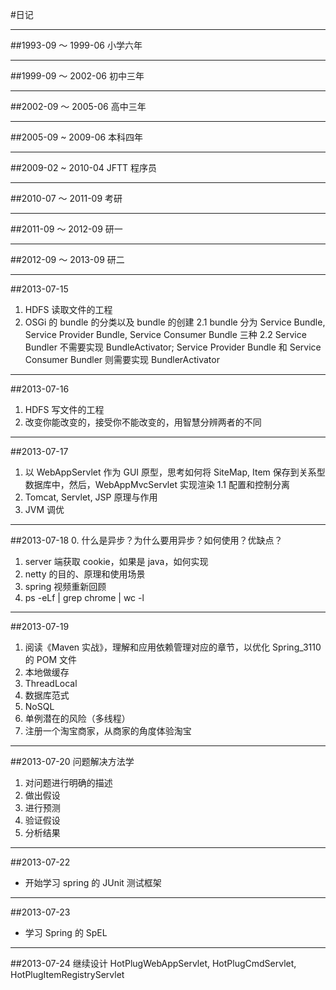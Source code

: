 #日记

***
##1993-09 ～ 1999-06
小学六年

***
##1999-09 ～ 2002-06
初中三年

***
##2002-09 ～ 2005-06
高中三年

***
##2005-09 ~ 2009-06
本科四年

***
##2009-02 ~ 2010-04
JFTT 程序员

***
##2010-07 ～ 2011-09
考研

***
##2011-09 ～ 2012-09
研一

***
##2012-09 ～ 2013-09
研二

***
##2013-07-15
1. HDFS 读取文件的工程
2. OSGi 的 bundle 的分类以及 bundle 的创建
2.1 bundle 分为 Service Bundle, Service Provider Bundle, Service Consumer Bundle 三种
2.2 Service Bundler 不需要实现 BundleActivator; Service Provider Bundle 和 Service Consumer Bundler 则需要实现 BundlerActivator

***
##2013-07-16
1. HDFS 写文件的工程
2. 改变你能改变的，接受你不能改变的，用智慧分辨两者的不同

***
##2013-07-17
1. 以 WebAppServlet 作为 GUI 原型，思考如何将 SiteMap, Item 保存到关系型数据库中，然后，WebAppMvcServlet 实现渲染
1.1 配置和控制分离
2. Tomcat, Servlet, JSP 原理与作用
3. JVM 调优

***
##2013-07-18
0. 什么是异步？为什么要用异步？如何使用？优缺点？
1. server 端获取 cookie，如果是 java，如何实现
2. netty 的目的、原理和使用场景
3. spring 视频重新回顾
4. ps -eLf | grep chrome | wc -l

***
##2013-07-19
1. 阅读《Maven 实战》，理解和应用依赖管理对应的章节，以优化 Spring_3110 的 POM 文件
2. 本地做缓存
3. ThreadLocal
4. 数据库范式
5. NoSQL
6. 单例潜在的风险（多线程）
7. 注册一个淘宝商家，从商家的角度体验淘宝

***
##2013-07-20
问题解决方法学

1. 对问题进行明确的描述
2. 做出假设
3. 进行预测
4. 验证假设
5. 分析结果

***
##2013-07-22
* 开始学习 spring 的 JUnit 测试框架

***
##2013-07-23
* 学习 Spring 的 SpEL

***
##2013-07-24
继续设计 HotPlugWebAppServlet, HotPlugCmdServlet, HotPlugItemRegistryServlet
